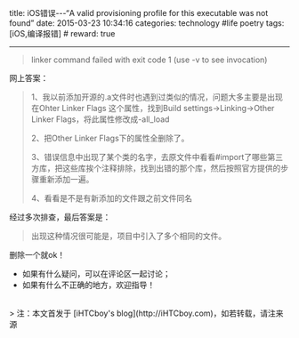 
title: iOS错误---“A valid provisioning profile for this executable was not found”
date: 2015-03-23 10:34:16
categories: technology #life poetry
tags: [iOS,编译报错]  # <!--more-->
reward: true

---

> linker command failed with exit code 1 (use -v to see invocation)

网上答案：

> 1、我以前添加开源的.a文件时也遇到过类似的情况，问题大多主要是出现在Ohter Linker Flags 这个属性，找到Build settings->Linking->Other Linker Flags，将此属性修改成-all_load
> 
> 2、把Other Linker Flags下的属性全删除了。
> 
> 3、错误信息中出现了某个类的名字，去原文件中看看#import了哪些第三方库，把这些库挨个注释排除，找到出错的那个库，然后按照官方提供的步骤重新添加一遍。
> 
> 4、看看是不是有新添加的文件跟之前文件同名


经过多次排查，最后答案是：

> 出现这种情况很可能是，项目中引入了多个相同的文件。

删除一个就ok！


- 如果有什么疑问，可以在评论区一起讨论；
- 如果有什么不正确的地方，欢迎指导！


<br>
> 注：本文首发于 [iHTCboy's blog](http://iHTCboy.com)，如若转载，请注来源